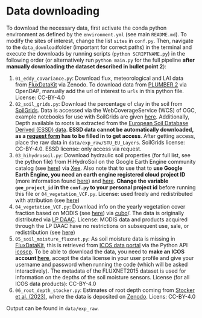 # Data downloading

To download the necessary data, first activate the conda python environment as defined by the `environment.yml` (see main `README.md`). To modify the sites of interest, change the list `sites` in `conf.py`. Then, navigate to the `data_download`folder (important for correct paths) in the terminal and execute the downloads by running scripts (`python SCRIPTNAME.py`) in the following order (or alternatively run `python main.py` for the full pipeline **after manually downloading the dataset described in bullet point 2**):

1. `01_eddy_covariance.py`: Download flux, meteorological and LAI data from [FluxDataKit](https://doi.org/10.5281/zenodo.13748398) via Zenodo. To download data from [PLUMBER 2](http://doi.org/10.25914/5fdb0902607e1) via OpenDAP, manually add the url of interest to `urls` in this python file. License: CC-BY-4.0
2. `02_soil_grids.py`: Download the percentage of clay in the soil from [SoilGrids](https://doi.org/10.5194/soil-7-217-2021). Data is accessed via the WebCoverageService (WCS) of OGC, example notebooks for use with SoilGrids are given [here](https://git.wur.nl/isric/soilgrids/soilgrids.notebooks). Additionally, Depth available to roots is extracted from the [European Soil Database Derived (ESSD) data](https://esdac.jrc.ec.europa.eu/content/european-soil-database-derived-data#tabs-0-description=0). **ESSD data cannot be automatically downloaded, as a [request form](https://esdac.jrc.ec.europa.eu/content/european-soil-database-derived-data#tabs-0-description=0) has to be filled in to get access**. After getting access, place the raw data in `data/exp_raw/STU_EU_Layers`. SoilGrids license: CC-BY-4.0. ESSD license: only access via request.
3. `03_hihydrosoil.py`: Download hydraulic soil properties (for full list, see the python file) from HiHydroSoil on the Google Earth Engine community catalog (see [here](https://gee-community-catalog.org/projects/hihydro_soil/)) via [Xee](https://github.com/google/Xee/tree/v0.0.14). Also note that to use that to **use Google Earth Engine, you need an earth engine registered cloud project ID** (more information found [here](https://github.com/google/Xee/tree/v0.0.20?tab=readme-ov-file#how-to-use)) and [here](https://xee.readthedocs.io/en/latest/installation.html#earth-engine-setup). **Change the variable `gee_project_id` in the `conf.py` to your personal project id** before running this file or `04_vegetation_VCF.py`. License: used freely and redistributed with attribution (see [here](https://gee-community-catalog.org/projects/hihydro_soil/#license-information))
4. `04_vegetation_VCF.py`: Download info on the yearly vegetation cover fraction based on MODIS (see [here](https://developers.google.com/earth-engine/datasets/catalog/MODIS_006_MOD44B)) via [cubo](https://github.com/ESDS-Leipzig/cubo)/. The data is originally distributed via [LP DAAC](https://doi.org/10.5067/MODIS/MOD44B.006). License: MODIS data and products acquired through the LP DAAC have no restrictions on subsequent use, sale, or redistribution (see [here](https://developers.google.com/earth-engine/datasets/catalog/MODIS_006_MOD44B#terms-of-use))
5. `05_soil_moisture_fluxnet.py`: As soil moisture data is missing in [FluxDataKit](https://doi.org/10.5281/zenodo.11370417), this is retrieved from [ICOS data portal](https://data.icos-cp.eu/portal/) via the Python API [icoscp](https://icos-carbon-portal.github.io/pylib/icoscp/). To be able to download the data, you need to **make an ICOS account [here](https://cpauth.icos-cp.eu/login/?targetUrl=https%3A%2F%2Fwww.icos-cp.eu%2Fdata-services%2Fabout-data-portal)**, accept the data license in your user profile and give your username and password when running the code (which will be asked interactively). The metadata of the FLUXNET2015 dataset is used for information on the depths of the soil moisture sensors. License (for all ICOS data products): CC-BY-4.0
6. `06_root_depth_stocker.py`: Estimates of root depth coming from [Stocker et al. (2023)](https://doi.org/10.1038/s41561-023-01125-2), where the data is deposited on [Zenodo](https://doi.org/10.5281/zenodo.10885724). Licens: CC-BY-4.0

Output can be found in `data/exp_raw`.
